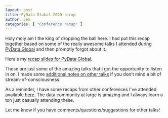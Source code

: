 ```yaml
---
layout: post
title: PyData Global 2020 recap
author: ben
categories: [ "Conference recap" ]
---
```


Holy moly am I the king of dropping the ball here.  I had put this recap together based on some of the really awesome talks I attended during [PyData Global](https://global.pydata.org/) and then promptly forgot about it.

Here's my [recap slides for PyData Global](https://docs.google.com/presentation/d/1Rje4ruHZstCB1SqpYn0Hg1GFkd7tMKZ_3ZTczcUFw8k/edit?usp=sharing).

These are just some of the amazing talks that I got the opportunity to listen in on.  I made some [additional notes on other talks](https://docs.google.com/document/d/1FoY2CUfI_wdq495N_zFKioxLRM66yBLlctJEUpE35pk/edit?usp=sharing) if you don't mind a bit of stream-of-consciousness.

As a reminder, I have some recaps from other conferences I've attended available [here](https://drive.google.com/drive/folders/1lAVDNU0lskdH4M7UzxwGjHw8KlspLFCv?usp=sharing).  The data community at large is amazing and I always learn a ton just casually attending these.

Let me know if you have comments/questions/suggestions for other talks! 